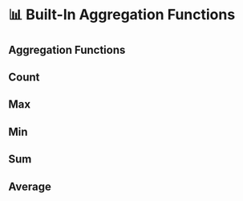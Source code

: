 # 📊 Built-In Aggregation Functions

## Aggregation Functions

## Count

## Max

## Min

## Sum

## Average